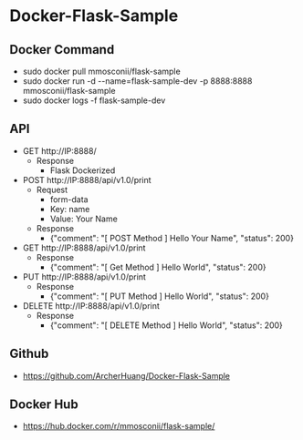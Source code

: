 # Docker-Flask-Sample

## Docker Command

* sudo docker pull mmosconii/flask-sample
* sudo docker run -d --name=flask-sample-dev -p 8888:8888 mmosconii/flask-sample
* sudo docker logs -f flask-sample-dev

## API

* GET http://IP:8888/
  * Response
    * Flask Dockerized
* POST http://IP:8888/api/v1.0/print
  * Request
    * form-data
    * Key: name
    * Value: Your Name
  * Response
    * {"comment": "[ POST Method ] Hello Your Name", "status": 200}
* GET http://IP:8888/api/v1.0/print
  * Response
    * {"comment": "[ Get Method ] Hello World", "status": 200}
* PUT http://IP:8888/api/v1.0/print
  * Response
    * {"comment": "[ PUT Method ] Hello World", "status": 200}
* DELETE http://IP:8888/api/v1.0/print
  * Response
    * {"comment": "[ DELETE Method ] Hello World", "status": 200}

## Github
* https://github.com/ArcherHuang/Docker-Flask-Sample

## Docker Hub
* https://hub.docker.com/r/mmosconii/flask-sample/
